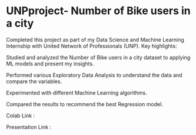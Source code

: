 # UNPproject- Number of Bike users in a city

Completed this project as part of my Data Science and Machine Learning Internship with United Network of Professionals (UNP). Key highlights:

Studied and analyzed the Number of Bike users in a city dataset to applying ML models and present my insights.

Performed various Exploratory Data Analysis to understand the data and compare the variables.

Experimented with different Machine Learning algorithms.

Compared the results to recommend the best Regression model.

Colab Link : 

Presentation Link : 
